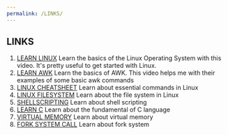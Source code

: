 ```yaml
---
permalink: /LINKS/
---
```


## LINKS
1. [LEARN LINUX](https://www.youtube.com/watch?v=ROjZy1WbCIA)
   Learn the basics of the Linux Operating System with this video. It's pretty useful to get started with Linux.
2. [LEARN AWK](https://www.youtube.com/watch?v=9YOZmI-zWok)
   Learn the basics of AWK. This video helps me with their examples of some basic awk commands
3. [LINUX CHEATSHEET](https://www.guru99.com/linux-commands-cheat-sheet.html)
   Learn about essential commands in Linux
4. [LINUX FILESYSTEM](https://www.javatpoint.com/linux-file-system#:~:text=What%20is%20the%20Linux%20File,more%20information%20about%20a%20file.)
   Learn about the file system in Linux
5. [SHELLSCRIPTING](https://www.freecodecamp.org/news/shell-scripting-crash-course-how-to-write-bash-scripts-in-linux/)
   Learn about shell scripting
6. [LEARN C](https://www.learn-c.org/)
   Learn about the fundamental of C language
7. [VIRTUAL MEMORY](https://www.techtarget.com/searchstorage/definition/virtual-memory)
   Learn about virtual memory
8. [FORK SYSTEM CALL](https://linuxhint.com/fork-system-call-linux/)
   Learn about fork system
